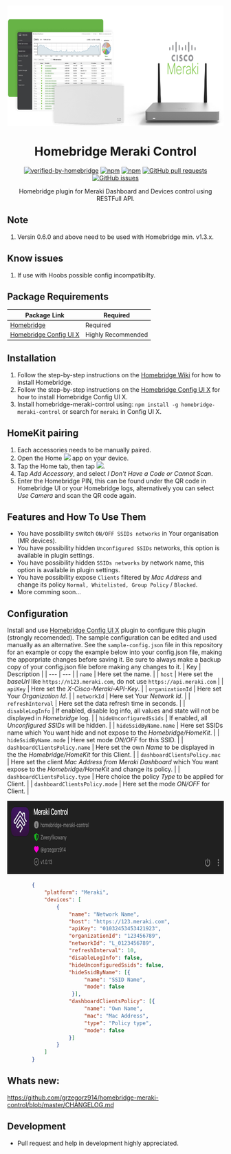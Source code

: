 <p align="center">
  <a href="https://github.com/grzegorz914/homebridge-meraki-control"><img src="https://raw.githubusercontent.com/grzegorz914/homebridge-meraki-control/master/graphics/meraki.png" height="280"></a>
</p>

<span align="center">

# Homebridge Meraki Control
[![verified-by-homebridge](https://badgen.net/badge/homebridge/verified/purple)](https://github.com/homebridge/homebridge/wiki/Verified-Plugins)
[![npm](https://badgen.net/npm/dt/homebridge-meraki-control?color=purple)](https://www.npmjs.com/package/homebridge-meraki-control) [![npm](https://badgen.net/npm/v/homebridge-meraki-control?color=purple)](https://www.npmjs.com/package/homebridge-meraki-control)
[![GitHub pull requests](https://img.shields.io/github/issues-pr/grzegorz914/homebridge-meraki-control.svg)](https://github.com/grzegorz914/homebridge-meraki-control/pulls)
[![GitHub issues](https://img.shields.io/github/issues/grzegorz914/homebridge-meraki-control.svg)](https://github.com/grzegorz914/homebridge-meraki-control/issues)

Homebridge plugin for Meraki Dashboard and Devices control using RESTFull API.

</span>

## Note
1. Versin 0.6.0 and above need to be used with Homebridge min. v1.3.x.

## Know issues
1. If use with Hoobs possible config incompatibilty.

## Package Requirements
| Package Link | Required |
| --- | --- |
| [Homebridge](https://github.com/homebridge/homebridge) | Required | 
| [Homebridge Config UI X](https://github.com/oznu/homebridge-config-ui-x) | Highly Recommended |

## Installation
1. Follow the step-by-step instructions on the [Homebridge Wiki](https://github.com/homebridge/homebridge/wiki) for how to install Homebridge.
2. Follow the step-by-step instructions on the [Homebridge Config UI X](https://github.com/oznu/homebridge-config-ui-x/wiki) for how to install Homebridge Config UI X.
3. Install homebridge-meraki-control using: `npm install -g homebridge-meraki-control` or search for `meraki` in Config UI X.

## HomeKit pairing
1. Each accessories needs to be manually paired. 
2. Open the Home <img src='https://user-images.githubusercontent.com/3979615/78010622-4ea1d380-738e-11ea-8a17-e6a465eeec35.png' height='16.42px'> app on your device. 
3. Tap the Home tab, then tap <img src='https://user-images.githubusercontent.com/3979615/78010869-9aed1380-738e-11ea-9644-9f46b3633026.png' height='16.42px'>. 
4. Tap *Add Accessory*, and select *I Don't Have a Code or Cannot Scan*. 
5. Enter the Homebridge PIN, this can be found under the QR code in Homebridge UI or your Homebridge logs, alternatively you can select *Use Camera* and scan the QR code again.

## Features and How To Use Them
* You have possibility switch `ON/OFF SSIDs networks` in Your organisation (MR devices).
* You have possibility hidden `Unconfigured SSIDs` networks, this option is available in plugin settings.
* You have possibility hidden `SSIDs networks` by network name, this option is available in plugin settings.
* You have possibility expose `Clients` filtered by *Mac Address* and change its policy `Normal, Whitelisted, Group Policy` / `Blocked`.
* More comming soon...

## Configuration
Install and use [Homebridge Config UI X](https://github.com/oznu/homebridge-config-ui-x) plugin to configure this plugin (strongly recomended). The sample configuration can be edited and used manually as an alternative. See the `sample-config.json` file in this repository for an example or copy the example below into your config.json file, making the apporpriate changes before saving it. Be sure to always make a backup copy of your config.json file before making any changes to it.
| Key | Description | 
| --- | --- |
| `name` | Here set the name. |
| `host` | Here set the *baseUrl* like `https://n123.meraki.com`, do not use `https://api.meraki.com` |
| `apiKey` | Here set the *X-Cisco-Meraki-API-Key*. |
| `organizationId` | Here set Your *Organization Id*. |
| `networkId` | Here set Your *Network Id*. |
| `refreshInterval` | Here set the data refresh time in seconds. |
| `disableLogInfo` | If enabled, disable log info, all values and state will not be displayed in *Homebridge* log. |
| `hideUnconfiguredSsids` | If enabled, all *Unconfigured SSIDs* will be hidden. |
| `hideSsidByName.name` | Here set SSIDs name which You want hide and not expose to the *Homebridge/HomeKit*. |
| `hideSsidByName.mode` | Here set mode *ON/OFF* for this SSID. |
| `dashboardClientsPolicy.name` | Here set the own *Name* to be displayed in the the *Homebridge/HomeKit* for this Client. |
| `dashboardClientsPolicy.mac` | Here set the client *Mac Address from Meraki Dashboard* which You want expose to the *Homebridge/HomeKit* and change its policy. |
| `dashboardClientsPolicy.type` | Here choice the policy *Type* to be appiled for Client. |
| `dashboardClientsPolicy.mode` | Here set the mode *ON/OFF* for Client. |


<p align="left">
  <a href="https://github.com/grzegorz914/homebridge-meraki-control"><img src="https://raw.githubusercontent.com/grzegorz914/homebridge-meraki-control/master/graphics/ustawienia.png" height="170"></a>
</p>

```json
        {
            "platform": "Meraki",
            "devices": [
                {
                    "name": "Network Name",
                    "host": "https://123.meraki.com",
                    "apiKey": "01032453453421923",
                    "organizationId": "123456789",
                    "networkId": "L_0123456789",
                    "refreshInterval": 10,
                    "disableLogInfo": false,
                    "hideUnconfiguredSsids": false,
                    "hideSsidByName": [{
                         "name": "SSID Name",
                         "mode": false
                     }],
                    "dashboardClientsPolicy": [{
                         "name": "Own Name",
                         "mac": "Mac Address",
                         "type": "Policy type",
                         "mode": false
                    }]
                }
            ]
        }
```

## Whats new:
https://github.com/grzegorz914/homebridge-meraki-control/blob/master/CHANGELOG.md

## Development
- Pull request and help in development highly appreciated.
